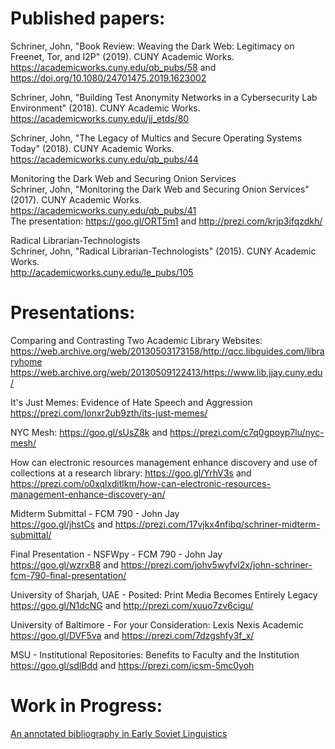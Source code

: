 # Published papers:
Schriner, John, "Book Review: Weaving the Dark Web: Legitimacy on Freenet, Tor, and I2P" (2019). CUNY Academic Works.<br/>
  https://academicworks.cuny.edu/qb_pubs/58 and https://doi.org/10.1080/24701475.2019.1623002<br/>

Schriner, John, "Building Test Anonymity Networks in a Cybersecurity Lab Environment" (2018). CUNY Academic Works.<br/>
  https://academicworks.cuny.edu/jj_etds/80<br/>

Schriner, John, "The Legacy of Multics and Secure Operating Systems Today" (2018). CUNY Academic Works.<br/>
  https://academicworks.cuny.edu/qb_pubs/44<br/>

Monitoring the Dark Web and Securing Onion Services<br />
Schriner, John, "Monitoring the Dark Web and Securing Onion Services" (2017). CUNY Academic Works.<br />
  https://academicworks.cuny.edu/qb_pubs/41<br />
The presentation: https://goo.gl/ORT5m1 and http://prezi.com/krjp3ifqzdkh/<br />

Radical Librarian-Technologists<br/>
Schriner, John, "Radical Librarian-Technologists" (2015). CUNY Academic Works.<br/>
  http://academicworks.cuny.edu/le_pubs/105


# Presentations:

Comparing and Contrasting Two Academic Library Websites:
https://web.archive.org/web/20130503173158/http://qcc.libguides.com/libraryhome
https://web.archive.org/web/20130509122413/https://www.lib.jjay.cuny.edu/


It's Just Memes: Evidence of Hate Speech and Aggression<br />
https://prezi.com/lonxr2ub9zth/its-just-memes/

NYC Mesh:
https://goo.gl/sUsZ8k and https://prezi.com/c7q0gpoyp7lu/nyc-mesh/

How can electronic resources management enhance discovery and use of collections at a research library:
https://goo.gl/YrhV3s and https://prezi.com/o0xqlxditlkm/how-can-electronic-resources-management-enhance-discovery-an/

Midterm Submittal - FCM 790 - John Jay<br />
https://goo.gl/jhstCs and https://prezi.com/17vjkx4nfibq/schriner-midterm-submittal/

Final Presentation - NSFWpy - FCM 790 - John Jay<br />
https://goo.gl/wzrxB8 and https://prezi.com/johv5wyfvl2x/john-schriner-fcm-790-final-presentation/

University of Sharjah, UAE - Posited: Print Media Becomes Entirely Legacy<br />
https://goo.gl/N1dcNG and http://prezi.com/xuuo7zv6cigu/

University of Baltimore - For your Consideration: Lexis Nexis Academic<br />
https://goo.gl/DVF5va and https://prezi.com/7dzgshfy3f_x/

MSU - Institutional Repositories: Benefits to Faculty and the Institution<br />
https://goo.gl/sdlBdd and https://prezi.com/icsm-5mc0yoh

# Work in Progress:
[An annotated bibliography in Early Soviet Linguistics](https://github.com/johnschriner/presentations/blob/master/Bibliography%20-%20Soviet%20Linguistics.md) 
